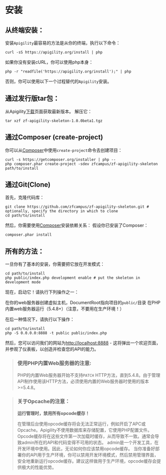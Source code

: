 # 安装
## 从终端安装：
安装`Apigility`最容易的方法是从你的终端，执行以下命令：

    curl -sS https://apigility.org/install | php
    
如果你没有安装cURL，你可以使用php本身：

	php -r "readfile('https://apigility.org/install');" | php

否则，你可以使用以下一个过程替代的`Apigility`安装。

## 通过发行版tar包：
从Apigility[下载](https://apigility.org/download)页面获取最新版本。
解压它：

	tar xzf zf-apigility-skeleton-1.0.0beta1.tgz

## 通过Composer (create-project)
你可以从[Composer](http://getcomposer.org/)中使用`create-project`命令去创建项目：

	curl -s https://getcomposer.org/installer | php --
	php composer.phar create-project -sdev zfcampus/zf-apigility-skeleton path/to/install

## 通过Git(Clone)
首先，克隆代码库：

	git clone https://github.com/zfcampus/zf-apigility-skeleton.git # optionally, specify the directory in which to clone
	cd path/to/install

然后，你需要使用[Composer](http://getcomposer.org/)安装依赖关系：
假设你已安装了Composer：

	composer.phar install

## 所有的方法：
一旦你有了基本的安装，你需要把它放在开发模式：

	cd path/to/install
	php public/index.php development enable # put the skeleton in development mode

现在，启动它！请执行下列操作之一：

在你的web服务器创建虚拟主机，DocumentRoot指向项目的`public/`目录
在PHP内置web服务器运行（5.4.8+）（注意，不要用在生产环境！）

在后一种情况下，请执行以下操作：

	cd path/to/install
	php -S 0.0.0.0:8888 -t public public/index.php

然后，您可以访问我们的网站为<http://localhost:8888> - 这将弹出一个欢迎页面，并参观了仪表板，以创造并检查您的API的能力。


> ### 使用PHP内置Web服务器的注意:
> PHP的内置Web服务器开始不支持`PATCH` HTTP方法，直到5.4.8。由于管理API制作使用该HTTP方法，必须使用内置的Web服务器时使用的版本>=5.4.8。

> ### 关于Opcache的注意： ###
> **运行管理时，禁用所有opcode缓存！**
>
> 在管理后台使用opcode缓存将会无法正常运行，例如开启了APC或Opcache。Apigility不使用数据库来存储配置，它使用PHP配置文件。Opcode缓存将在这些文件第一次加载时缓存，从而导致不一致。通常会导致admin所在的API和代码变得不可用的状态。
> admin是一个开发工具，在开发环境中使用。因此，无论如何你应该禁用opcode缓存。
> 当你准备好部署你的API用于生产环境，你可以禁用开发环境模式，然后禁用管理界面，安全地重新运行opcode缓存。建议这样做用于生产环境，opcode缓存会提供极大的性能优势。
